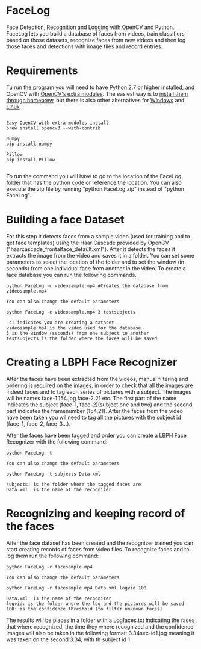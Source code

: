 # FaceLog
Face Detection, Recognition and Logging with OpenCV and Python.
FaceLog lets you build a database of faces from videos, train classifiers based on those datasets, recognize faces from new videos and then log those faces and detections with image files and record entries.

# Requirements
Tu run the program you will need to have Python 2.7 or higher installed, and OpenCV with [OpenCV's extra modules](https://github.com/opencv/opencv_contrib). The easiest way is to [install them through homebrew](http://www.pyimagesearch.com/2016/12/19/install-opencv-3-on-macos-with-homebrew-the-easy-way/), but there is also other alternatives for [Windows](https://putuyuwono.wordpress.com/2015/04/23/building-and-installing-opencv-3-0-on-windows-7-64-bit/) and [Linux](http://docs.opencv.org/trunk/d7/d9f/tutorial_linux_install.html).


```

Easy OpenCV with extra mudoles install
brew install opencv3 --with-contrib

Numpy
pip install numpy

Pillow
pip install Pillow


```

To run the command you will have to go to the location of the FaceLog folder that has the python code or reference the location. You can also execute the zip file by running "python FaceLog.zip" instead of "python FaceLog".

# Building a face Dataset
For this step it detects faces from a sample video (used for training and to get face templates) using the Haar Cascade provided by OpenCV ("haarcascade_frontalface_default.xml"). After it detects the faces it extracts the image from the video and saves it in a folder. You can set some parameters to select the location of the folder and to set the window (in seconds) from one individual face from another in the video. To create a face database you can run the following commands.

```
python FaceLog -c videosample.mp4 #Creates the database from videosample.mp4

You can also change the default parameters

python FaceLog -c videosample.mp4 3 testsubjects

-c: indicates you are creating a dataset
videosample.mp4 is the video used for the database
3 is the window (seconds) from one subject to another
testsubjects is the folder where the faces will be saved

```


# Creating a LBPH Face Recognizer 

After the faces have been extracted from the videos, manual filtering and ordering is required on the images, in order to check that all the images are indeed faces and to tag each series of pictures with a subject. The images will be names face-1.154.jpg face-2.21 etc. The first part of the name indicates the subject (face-1, face-2)(subject one and two) and the second part indicates the framenumber (154,21). After the faces from the video have been taken you wil need to tag all the pictures with the subject id (face-1, face-2, face-3...).

After the faces have been tagged and order you can create a LBPH Face Recognizer with the following command:

```
python FaceLog -t

You can also change the default parameters

python FaceLog -t subjects Data.xml

subjects: is the folder where the tagged faces are
Data.xml: is the name of the recognizer

```

# Recognizing and keeping record of the faces 

After the face dataset has been created and the recognizer trained you can start creating records of faces from video files.
To recognize faces and to log them run the following command:


```
python FaceLog -r facesample.mp4

You can also change the default parameters

python FaceLog -r facesample.mp4 Data.xml logvid 100

Data.xml: is the name of the recognizer
logvid: is the folder where the log and the pictures will be saved
100: is the confidence threshold (to filter unknown faces)

```
The results will be places in a folder with a Logfaces.txt indicating the faces that where recognized, the time they where recognized and the confidence. Images will also be taken in the following format: 3.34sec-id1.jpg meaning it was taken on the second 3.34, with th subject id 1.



